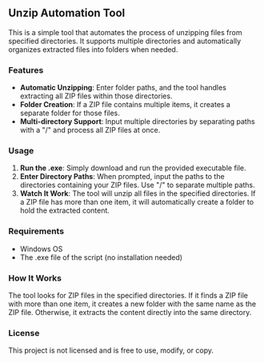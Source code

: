 ## Unzip Automation Tool

This is a simple tool that automates the process of unzipping files from specified directories. It supports multiple directories and automatically organizes extracted files into folders when needed.

### Features
- **Automatic Unzipping**: Enter folder paths, and the tool handles extracting all ZIP files within those directories.
- **Folder Creation**: If a ZIP file contains multiple items, it creates a separate folder for those files.
- **Multi-directory Support**: Input multiple directories by separating paths with a "/" and process all ZIP files at once.

### Usage

1. **Run the .exe**: Simply download and run the provided executable file.
2. **Enter Directory Paths**: When prompted, input the paths to the directories containing your ZIP files. Use "/" to separate multiple paths.
3. **Watch It Work**: The tool will unzip all files in the specified directories. If a ZIP file has more than one item, it will automatically create a folder to hold the extracted content.


### Requirements
- Windows OS
- The .exe file of the script (no installation needed)

### How It Works
The tool looks for ZIP files in the specified directories. If it finds a ZIP file with more than one item, it creates a new folder with the same name as the ZIP file. Otherwise, it extracts the content directly into the same directory.

### License
This project is not licensed and is free to use, modify, or copy.

